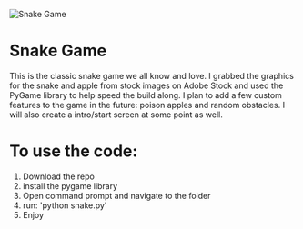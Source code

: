 ![Snake Game](https://www.kingcastro.com/wp-content/uploads/2020/11/Snake-Game-By-King-Castro-1.jpg)

# Snake Game
This is the classic snake game we all know and love. I grabbed the graphics for the snake and apple from stock images on Adobe Stock and used the PyGame library to help speed the build along. I plan to add a few custom features to the game in the future: poison apples and random obstacles. I will also create a intro/start screen at some point as well. 


# To use the code: 
1. Download the repo
2. install the pygame library 
3. Open command prompt and navigate to the folder
4. run: 'python snake.py'
5. Enjoy
